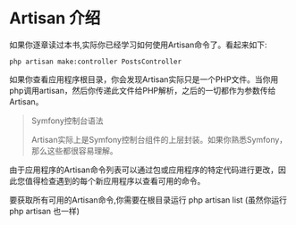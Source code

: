 # Artisan 介绍

如果你逐章读过本书,实际你已经学习如何使用Artisan命令了。看起来如下:

`php artisan make:controller PostsController`

如果你查看应用程序根目录，你会发现Artisan实际只是一个PHP文件。当你用php调用artisan，然后你传递此文件给PHP解析，之后的一切都作为参数传给Artisan。

> Symfony控制台语法
>
> Artisan实际上是Symfony控制台组件的上层封装。如果你熟悉Symfony，那么这些都很容易理解。

由于应用程序的Artisan命令列表可以通过包或应用程序的特定代码进行更改，因此您值得检查遇到的每个新应用程序以查看可用的命令。

要获取所有可用的Artisan命令,你需要在根目录运行 php artisan list \(虽然你运行 php artisan 也一样\)

